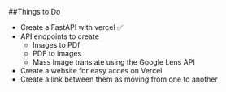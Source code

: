 ##Things to Do
- Create a FastAPI with vercel ✅
- API endpoints to create
    - Images to PDf
    - PDF to images
    - Mass Image translate using the Google Lens API
- Create a website for easy acces on Vercel
- Create a link between them as moving from one to another
